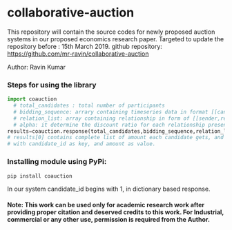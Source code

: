 # collaborative-auction
This repository will contain the source codes for newly proposed auction systems in our proposed economics research paper. Targeted to update the repository before : 15th March 2019. github repository: https://github.com/mr-ravin/collaborative-auction

Author: Ravin Kumar

 ### Steps for using the library
```python
import coauction
  # total_candidates : total number of participants
  # bidding_sequence: arrary containing timeseries data in format [[candidate_id,candidate_offer],[candidate_id,candidate_offer] ....]
  # relation_list: array containing relationship in form of [[sender,receiver],..] here 1 represents the person who won the bidding, 2 repreents the second last bidding candidate etc.
  # alpha: it determine the discount ratio for each relationship present in relation_list
results=coauction.response(total_candidates,bidding_sequence,relation_list,alpha)
# results[0] contains complete list of amount each candidate gets, and results[1] contains the amount in form of a dictionary,
# with candidate_id as key, and amount as value.
```

### Installing module using PyPi:
```python
pip install coauction
```
In our system candidate_id begins with 1, in dictionary based response.

#### Note: This work can be used only for academic research work after providing proper citation and deserved credits to this work. For Industrial, commercial or any other use, permission is required from the Author.
